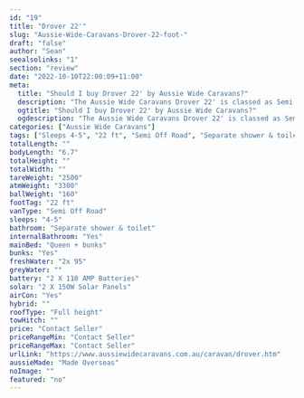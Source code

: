 ```yaml
---
id: "19"
title: "Drover 22'"
slug: "Aussie-Wide-Caravans-Drover-22-foot-"
draft: "false"
author: "Sean"
seealsolinks: "1"
section: "review"
date: "2022-10-10T22:00:09+11:00"
meta:
  title: "Should I buy Drover 22' by Aussie Wide Caravans?"
  description: "The Aussie Wide Caravans Drover 22' is classed as Semi Off Road, and sleeps 4-5 people. It is Made Overseas and comes in at 22 ft. It generally has Separate shower & toilet."
  ogtitle: "Should I buy Drover 22' by Aussie Wide Caravans?"
  ogdescription: "The Aussie Wide Caravans Drover 22' is classed as Semi Off Road, and sleeps 4-5 people. It is Made Overseas and comes in at 22 ft. It generally has Separate shower & toilet."
categories: ["Aussie Wide Caravans"]
tags: ["Sleeps 4-5", "22 ft", "Semi Off Road", "Separate shower & toilet", "Full height", "Price Unknown", "Made Overseas"]
totalLength: ""
bodyLength: "6.7"
totalHeight: ""
totalWidth: ""
tareWeight: "2500"
atmWeight: "3300"
ballWeight: "160"
footTag: "22 ft"
vanType: "Semi Off Road"
sleeps: "4-5"
bathroom: "Separate shower & toilet"
internalBathroom: "Yes"
mainBed: "Queen + bunks"
bunks: "Yes"
freshWater: "2x 95"
greyWater: ""
battery: "2 X 110 AMP Batteries"
solar: "2 X 150W Solar Panels"
airCon: "Yes"
hybrid: ""
roofType: "Full height"
towHitch: ""
price: "Contact Seller"
priceRangeMin: "Contact Seller"
priceRangeMax: "Contact Seller"
urlLink: "https://www.aussiewidecaravans.com.au/caravan/drover.htm"
aussieMade: "Made Overseas"
noImage: ""
featured: "no"
---
```

